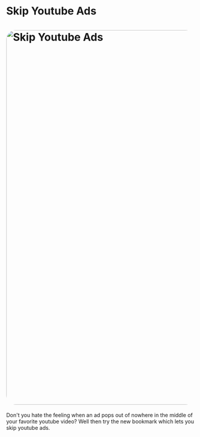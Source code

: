# Skip Youtube Ads  <br><br><img src="https://cdn.glitch.global/8b6882ba-8f5f-42aa-92fb-9f961d3e6ef3/Untitled(1).jpg?v=1652312139872" alt="Skip Youtube Ads" style="float: center; margin-right: 10px; width: 1000px; border-radius: 25px" />

Don't you hate the feeling when an ad pops out of nowhere in the middle of your favorite youtube video? Well then try the new bookmark which lets you skip youtube ads.